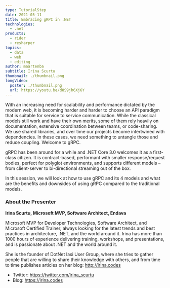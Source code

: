 ```yaml
---
type: TutorialStep
date: 2021-05-11
title: Embracing gRPC in .NET
technologies:
  - .net
products:
  - rider
  - resharper
topics:
  - data
  - web
  - editing
author: maartenba
subtitle: Irina Scurtu
thumbnail: ./thumbnail.png
longVideo:
  poster: ./thumbnail.png
  url: https://youtu.be/d8S9jh6Xj6Y
---
```


With an increasing need for scalability and performance dictated by the modern web, it is becoming harder and harder to choose an API paradigm that is suitable for service to service communication. While the classical models still work and have their own merits, some of them rely heavily on documentation, extensive coordination between teams, or code-sharing. We use shared libraries, and over time our projects become intertwined with dependencies. In these cases, we need something to untangle those and reduce coupling. Welcome to gRPC.

gRPC has been around for a while and .NET Core 3.0 welcomes it as a first-class citizen. It is contract-based, performant with smaller response/request bodies, perfect for polyglot environments, and supports different models – from client-server to bi-directional streaming out of the box.

In this session, we will look at how to use gRPC and its 4 models and what are the benefits and downsides of using gRPC compared to the traditional models.

### About the Presenter

**Irina Scurtu, Microsoft MVP, Software Architect, Endava**

Microsoft MVP for Developer Technologies, Software Architect, and Microsoft Certified Trainer, always looking for the latest trends and best practices in architecture, .NET, and the world around it. Irina has more than 1000 hours of experience delivering training, workshops, and presentations, and is passionate about .NET and the world around it.

She is the founder of DotNet Iasi User Group, where she tries to gather people that are willing to share their knowledge with others, and from time to time publishes articles on her blog: http://irina.codes

* Twitter: https://twitter.com/irina_scurtu
* Blog: https://irina.codes
